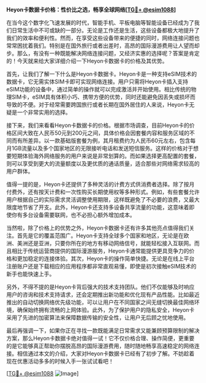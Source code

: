 **Heyon卡数据卡价格：性价比之选，畅享全球网络[[TG💪+ @esim1088](https://t.me/s/esim1088)]**

在当今这个数字化飞速发展的时代，智能手机、平板电脑等智能设备已经成为了我们日常生活中不可或缺的一部分。无论是工作还是生活，这些设备都极大地提升了我们的效率和便利性。然而，在享受这些设备带来的便捷的同时，网络连接问题也常常困扰着我们。特别是在国外旅行或者出差时，高昂的国际漫游费用让人望而却步。那么，有没有一种既能解决网络连接问题，又经济实惠的选择呢？答案是肯定的！今天就来给大家详细介绍一下Heyon卡数据卡的价格及其优势。

首先，让我们了解一下什么是Heyon卡数据卡。Heyon卡是一种支持eSIM技术的数据卡，它无需实体SIM卡即可实现网络连接。用户只需将Heyon卡插入支持eSIM功能的设备中，通过简单的操作就可以完成激活并开始使用。相比传统的物理SIM卡，eSIM具有体积小巧、携带方便的优势，同时还能避免因丢失或损坏而导致的不便。对于经常需要跨国旅行或者长期在国外居住的人来说，Heyon卡无疑是一个非常实用的选择。

接下来，我们来看看Heyon卡数据卡的价格。根据市场调查，目前Heyon卡的价格区间大致在人民币50元到200元之间，具体价格会因套餐内容和服务区域的不同而有所差异。以一款基础版套餐为例，其月租费约为人民币60元左右，包含每月1GB流量以及多个国家地区的无限接听电话和发送短信服务。这样的价格对于想要短期体验海外网络服务的用户来说是非常划算的。而如果选择更高配置的套餐，则可以享受到更大的流量额度以及更优质的通话质量，适合那些对网络需求较高的用户群体。

值得一提的是，Heyon卡还提供了多种灵活的计费方式供消费者选择。除了按月付费外，还有按天计费和一次性购买长期使用权等多种形式。例如，有些套餐允许用户根据自己的实际需求灵活调整使用期限，这样既避免了不必要的浪费，又最大限度地节省了开支。此外，Heyon卡还支持多设备共享流量的功能，这意味着即使你有多台设备需要联网，也不必担心额外增加成本。

当然啦，除了价格上的优势之外，Heyon卡数据卡还有许多其他亮点值得我们关注。首先是它的覆盖范围广。Heyon卡支持全球多个国家和地区，无论是在欧洲、美洲还是亚洲，只要你所在的地方有移动网络信号，就能轻松接入互联网。而且相比于传统运营商提供的国际漫游服务，Heyon卡通常能提供更具竞争力的价格和更加稳定的连接体验。其次，Heyon卡的操作简单快捷。无论是在线上平台注册账户还是下载相应的应用程序都非常直观易懂，即使是初次接触eSIM技术的新手也能快速上手。

另外，不得不提的是Heyon卡背后强大的技术支持团队。他们不仅能够及时响应用户的咨询和技术支持请求，还会定期推出新功能和优化现有产品性能。比如最近推出的自动切换网络优先级功能，可以让用户在不同国家之间无缝切换最佳网络环境，确保始终拥有流畅的上网体验。此外，为了保护用户的隐私安全，Heyon卡采用了先进的加密算法来保障数据传输的安全性，让用户无后顾之忧地使用。

最后再强调一下，如果你正在寻找一款既能满足日常需求又能兼顾预算限制的解决方案，那么Heyon卡数据卡绝对值得一试！它不仅价格合理、操作简便，更重要的是它能够真正帮助你摆脱高昂的国际漫游费用，随时随地畅享高速稳定的网络连接。相信通过本文的介绍，大家对Heyon卡数据卡已经有了初步了解。不妨趁着现在优惠活动多多的时候入手一张试试看吧！

[[TG💪+ @esim1088](https://t.me/s/esim1088) ![Image](https://i.postimg.cc/4NQfJmqS/Snipaste-2025-05-13-00-14-12.png)]